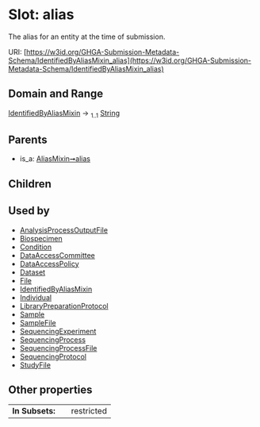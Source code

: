 
# Slot: alias


The alias for an entity at the time of submission.

URI: [https://w3id.org/GHGA-Submission-Metadata-Schema/IdentifiedByAliasMixin_alias](https://w3id.org/GHGA-Submission-Metadata-Schema/IdentifiedByAliasMixin_alias)


## Domain and Range

[IdentifiedByAliasMixin](IdentifiedByAliasMixin.md) &#8594;  <sub>1..1</sub> [String](types/String.md)

## Parents

 *  is_a: [AliasMixin➞alias](AliasMixin_alias.md)

## Children


## Used by

 * [AnalysisProcessOutputFile](AnalysisProcessOutputFile.md)
 * [Biospecimen](Biospecimen.md)
 * [Condition](Condition.md)
 * [DataAccessCommittee](DataAccessCommittee.md)
 * [DataAccessPolicy](DataAccessPolicy.md)
 * [Dataset](Dataset.md)
 * [File](File.md)
 * [IdentifiedByAliasMixin](IdentifiedByAliasMixin.md)
 * [Individual](Individual.md)
 * [LibraryPreparationProtocol](LibraryPreparationProtocol.md)
 * [Sample](Sample.md)
 * [SampleFile](SampleFile.md)
 * [SequencingExperiment](SequencingExperiment.md)
 * [SequencingProcess](SequencingProcess.md)
 * [SequencingProcessFile](SequencingProcessFile.md)
 * [SequencingProtocol](SequencingProtocol.md)
 * [StudyFile](StudyFile.md)

## Other properties

|  |  |  |
| --- | --- | --- |
| **In Subsets:** | | restricted |

